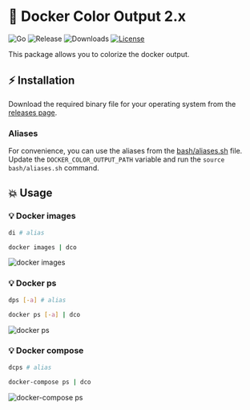 # 🐳 Docker Color Output 2.x

![Go][1] ![Release][2] ![Downloads][3] [![License][4]][5]

This package allows you to colorize the docker output.

## ⚡️ Installation

Download the required binary file for your operating system from the [releases page](../../releases/latest).

### Aliases

For convenience, you can use the aliases from the [bash/aliases.sh](bash/aliases.sh) file. Update
the `DOCKER_COLOR_OUTPUT_PATH` variable and run the `source bash/aliases.sh` command.

## 💥 Usage

### 💡 Docker images

```bash
di # alias
```

```bash
docker images | dco
```

![docker images](https://user-images.githubusercontent.com/5787193/93581956-7ae7f580-f9aa-11ea-8f81-d6922e1ca892.png)

### 💡 Docker ps

```bash
dps [-a] # alias
```

```bash
docker ps [-a] | dco
```

![docker ps](https://user-images.githubusercontent.com/5787193/93581144-69521e00-f9a9-11ea-86bb-c23d7879c689.png)

### 💡 Docker compose

```bash
dcps # alias
```

```bash
docker-compose ps | dco
```

![docker-compose ps](https://user-images.githubusercontent.com/5787193/93630916-7267dd00-f9f3-11ea-9521-e69152fa86f1.png)

[1]: https://img.shields.io/github/go-mod/go-version/devemio/docker-color-output
[2]: https://img.shields.io/github/v/release/devemio/docker-color-output
[3]: https://img.shields.io/github/downloads/devemio/docker-color-output/total
[4]: https://img.shields.io/badge/License-MIT-brightgreen.svg
[5]: https://opensource.org/licenses/MIT